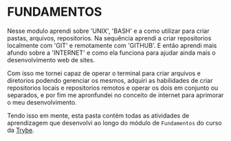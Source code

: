 # FUNDAMENTOS

Nesse modulo aprendi sobre 'UNIX', 'BASH' e a como utilizar para criar pastas, arquivos, repositorios. Na sequência aprendi a criar repositorios localmente com 'GIT' e remotamente com 'GITHUB'. E então aprendi mais afundo sobre a 'INTERNET' e como ela funciona para ajudar ainda mais o desenvolvimento web de sites.

Com isso me tornei capaz de operar o terminal para criar arquivos e diretorios podendo gerenciar os mesmos, adquiri as habilidades de criar repositorios locais e repositorios remotos e operar os dois em conjunto ou separados, e por fim me apronfundei no conceito de internet para aprimorar o meu desenvolvimento.

Tendo isso em mente, esta pasta contém todas as atividades de aprendizagem que desenvolvi ao longo do módulo de `Fundamentos` do curso da [Trybe](https://www.betrybe.com/).
